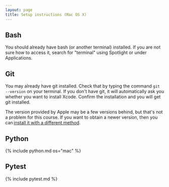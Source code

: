 ```yaml
---
layout: page
title: Setup instructions (Mac OS X)
---
```

## Bash
You should already have bash (or another terminal) installed. If you are not sure how to access it, search for "terminal" using Spotlight or under Applications.

## Git
You may already have git installed. Check that by typing the command `git --version` on your terminal.
If you don't have git, it will automatically ask you whether you want to install Xcode.
Confirm the installation and you will get git installed.

The version provided by Apple may be a few versions behind, but that's not a problem for this course.
If you want to obtain a newer version, then you can [install it with a different method](https://www.atlassian.com/git/tutorials/install-git). 

## Python
{% include python.md os="mac" %}


## Pytest
{% include pytest.md %}
